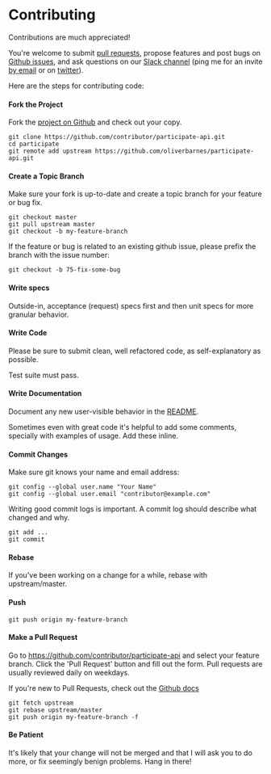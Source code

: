 Contributing
============

Contributions are much appreciated!

You're welcome to submit [pull requests](https://github.com/oliverbarnes/participate-api/pulls), propose features and post bugs on [Github issues](https://github.com/oliverbarnes/participate-api/issues), and ask questions on our [Slack channel](https://participateapp.slack.com) (ping me for an invite [by email](mailto:oliverbwork@gmail.com) or on [twitter](http://twitter/digiberber)). 

Here are the steps for contributing code:

#### Fork the Project

Fork the [project on Github](https://github.com/oliverbarnes/participate-api) and check out your copy.

```
git clone https://github.com/contributor/participate-api.git
cd participate
git remote add upstream https://github.com/oliverbarnes/participate-api.git
```

#### Create a Topic Branch

Make sure your fork is up-to-date and create a topic branch for your feature or bug fix.

```
git checkout master
git pull upstream master
git checkout -b my-feature-branch
```

If the feature or bug is related to an existing github issue, please prefix the branch with the issue number:

```
git checkout -b 75-fix-some-bug
```

#### Write specs

Outside-in, acceptance (request) specs first and then unit specs for more granular behavior.

#### Write Code

Please be sure to submit clean, well refactored code, as self-explanatory as possible. 

Test suite must pass.

#### Write Documentation

Document any new user-visible behavior in the [README](README.md).

Sometimes even with great code it's helpful to add some comments, specially with examples of usage. Add these inline.

#### Commit Changes

Make sure git knows your name and email address:

```
git config --global user.name "Your Name"
git config --global user.email "contributor@example.com"
```

Writing good commit logs is important. A commit log should describe what changed and why.

```
git add ...
git commit
```

#### Rebase

If you've been working on a change for a while, rebase with upstream/master.

#### Push

```
git push origin my-feature-branch
```

#### Make a Pull Request

Go to https://github.com/contributor/participate-api and select your feature branch. Click the 'Pull Request' button and fill out the form. Pull requests are usually reviewed daily on weekdays.

If you're new to Pull Requests, check out the [Github docs](https://help.github.com/articles/using-pull-requests)


```
git fetch upstream
git rebase upstream/master
git push origin my-feature-branch -f
```

#### Be Patient

It's likely that your change will not be merged and that I will ask you to do more, or fix seemingly benign problems. Hang in there!
